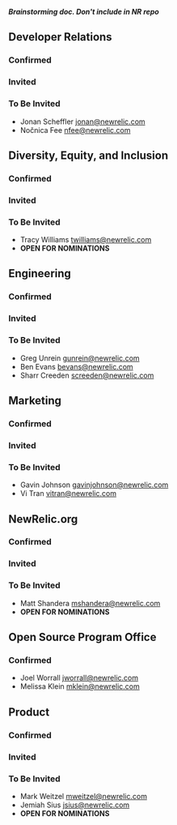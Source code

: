 ***Brainstorming doc. Don't include in NR repo***

## Developer Relations
### Confirmed
  
### Invited
  
### To Be Invited
* Jonan Scheffler <jonan@newrelic.com>
* Nočnica Fee <nfee@newrelic.com>

## Diversity, Equity, and Inclusion
### Confirmed
  
### Invited
  
### To Be Invited
* Tracy Williams <twilliams@newrelic.com>
* **OPEN FOR NOMINATIONS**

## Engineering
### Confirmed
  
### Invited
  
### To Be Invited
* Greg Unrein <gunrein@newrelic.com>
* Ben Evans <bevans@newrelic.com>
* Sharr Creeden <screeden@newrelic.com>

## Marketing
### Confirmed
  
### Invited
  
### To Be Invited
* Gavin Johnson <gavinjohnson@newrelic.com>
* Vi Tran <vitran@newrelic.com>

## NewRelic.org
### Confirmed
  
### Invited
  
### To Be Invited
* Matt Shandera <mshandera@newrelic.com>
* **OPEN FOR NOMINATIONS**

## Open Source Program Office
### Confirmed
* Joel Worrall <jworrall@newrelic.com>
* Melissa Klein <mklein@newrelic.com>

## Product
### Confirmed
  
### Invited
  
### To Be Invited
* Mark Weitzel <mweitzel@newrelic.com>
* Jemiah Sius <jsius@newrelic.com>
* **OPEN FOR NOMINATIONS**
